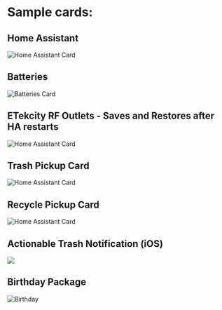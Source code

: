 # Sample cards:

## Home Assistant
<img src="https://github.com/skalavala/smarthome/blob/master/packages/images/ha.jpg" alt="Home Assistant Card" />

## Batteries
<img src="https://github.com/skalavala/smarthome/blob/master/packages/images/batteries.jpg" alt="Batteries Card" />

## ETekcity RF Outlets - Saves and Restores after HA restarts
<img src="https://github.com/skalavala/smarthome/blob/master/packages/images/RF%20Switches.jpg" alt="Home Assistant Card" />

## Trash Pickup Card
<img src="https://github.com/skalavala/smarthome/blob/master/packages/images/trash.jpg" alt="Home Assistant Card" />

## Recycle Pickup Card
<img src="https://github.com/skalavala/smarthome/blob/master/packages/images/recycle.jpg" alt="Home Assistant Card" />

## Actionable Trash Notification (iOS) 
<img src="https://github.com/skalavala/smarthome/blob/master/packages/images/trash_recycle.jpg" />

## Birthday Package
<img src="https://github.com/skalavala/smarthome/blob/master/packages/images/birthday.png" alt="Birthday" />
